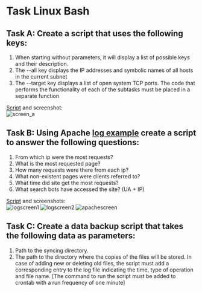Task Linux Bash
=====================
Task A: Create a script that uses the following keys:
----------
1. When starting without parameters, it will display a list of possible keys and their description.
2. The --all key displays the IP addresses and symbolic names of all hosts in the current subnet
3. The --target key displays a list of open system TCP ports.
The code that performs the functionality of each of the subtasks must be placed in a separate function

[Script](https://github.com/imospan/Cloud_DevOps-Fundamentals/blob/main/Bash/A/task_a.sh) and screenshot:\
![screen_a](https://user-images.githubusercontent.com/106439773/215318364-11a0793a-e43e-48b2-8cc4-a15e4daff8bf.png)

Task B: Using Apache [log example](https://github.com/imospan/Cloud_DevOps-Fundamentals/blob/main/Bash/B/example_log.log) create a script to answer the following questions:
----------------
1. From which ip were the most requests?
2. What is the most requested page?
3. How many requests were there from each ip?
4. What non-existent pages were clients referred to?
5. What time did site get the most requests?
6. What search bots have accessed the site? (UA + IP)

[Script](https://github.com/imospan/Cloud_DevOps-Fundamentals/blob/main/Bash/B/task_b.sh) and screenshots:\
![logscreen1](https://user-images.githubusercontent.com/106439773/215318395-7a9e3286-07f5-4884-b2f5-215658a88572.png)
![logscreen2](https://user-images.githubusercontent.com/106439773/215318400-9e7cf6f7-250d-4856-956c-c2ce8495d3aa.png)
![apachescreen](https://user-images.githubusercontent.com/106439773/215318404-71d751e4-e79c-4784-a569-49a06808c11a.png)


Task C: Create a data backup script that takes the following data as parameters:
----------------------
1. Path to the syncing directory.
2. The path to the directory where the copies of the files will be stored.
In case of adding new or deleting old files, the script must add a corresponding entry to the log file indicating the time, type of operation and file name. [The command to run the script must be added to crontab with a run frequency of one minute]

